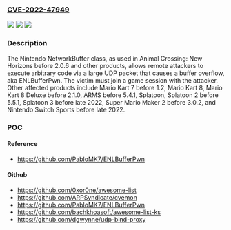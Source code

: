 ### [CVE-2022-47949](https://cve.mitre.org/cgi-bin/cvename.cgi?name=CVE-2022-47949)
![](https://img.shields.io/static/v1?label=Product&message=n%2Fa&color=blue)
![](https://img.shields.io/static/v1?label=Version&message=n%2Fa&color=blue)
![](https://img.shields.io/static/v1?label=Vulnerability&message=n%2Fa&color=brighgreen)

### Description

The Nintendo NetworkBuffer class, as used in Animal Crossing: New Horizons before 2.0.6 and other products, allows remote attackers to execute arbitrary code via a large UDP packet that causes a buffer overflow, aka ENLBufferPwn. The victim must join a game session with the attacker. Other affected products include Mario Kart 7 before 1.2, Mario Kart 8, Mario Kart 8 Deluxe before 2.1.0, ARMS before 5.4.1, Splatoon, Splatoon 2 before 5.5.1, Splatoon 3 before late 2022, Super Mario Maker 2 before 3.0.2, and Nintendo Switch Sports before late 2022.

### POC

#### Reference
- https://github.com/PabloMK7/ENLBufferPwn

#### Github
- https://github.com/0xor0ne/awesome-list
- https://github.com/ARPSyndicate/cvemon
- https://github.com/PabloMK7/ENLBufferPwn
- https://github.com/bachkhoasoft/awesome-list-ks
- https://github.com/dgwynne/udp-bind-proxy

